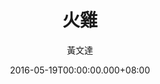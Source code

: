 ---
issue: 173
title: 火雞
author: 黃文達
date: 2016-05-19T00:00:00.000+08:00
topic: 懷想
difficulty: 2
wikidata: Q98095542
wikidata_link: https://www.wikidata.org/wiki/Q98095542
author_wikidata_link: https://www.wikidata.org/wiki/Q98096345
author_wikidata: Q98096345
---